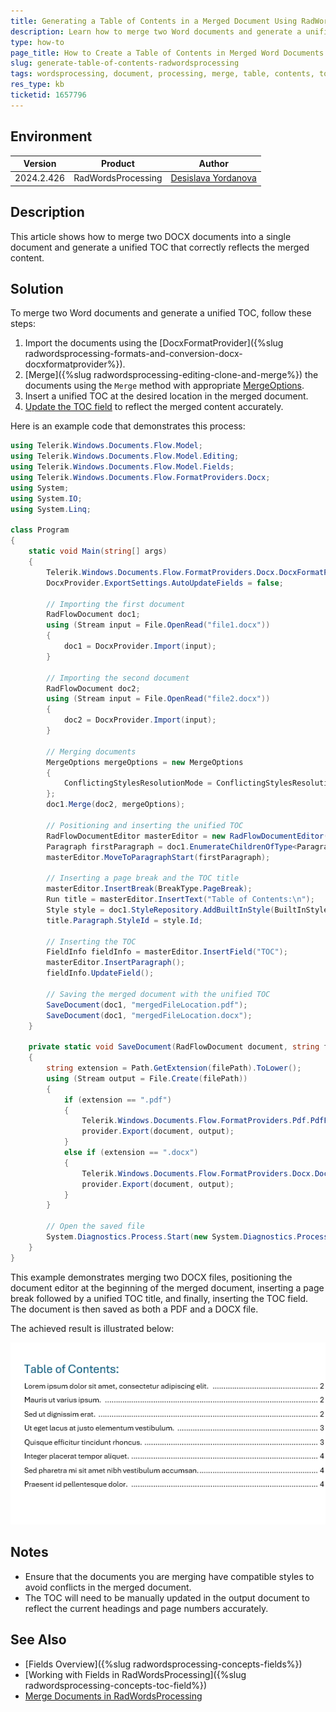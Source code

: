 ```yaml
---
title: Generating a Table of Contents in a Merged Document Using RadWordsProcessing
description: Learn how to merge two Word documents and generate a unified table of contents using the RadWordsProcessing library.
type: how-to
page_title: How to Create a Table of Contents in Merged Word Documents with RadWordsProcessing
slug: generate-table-of-contents-radwordsprocessing
tags: wordsprocessing, document, processing, merge, table, contents, toc, docx, pdf
res_type: kb
ticketid: 1657796
---
```


## Environment

| Version | Product | Author | 
| --- | --- | ---- | 
| 2024.2.426| RadWordsProcessing |[Desislava Yordanova](https://www.telerik.com/blogs/author/desislava-yordanova)| 

## Description

This article shows how to merge two DOCX documents into a single document and generate a unified TOC that correctly reflects the merged content.  

## Solution

To merge two Word documents and generate a unified TOC, follow these steps:

1. Import the documents using the [DocxFormatProvider]({%slug radwordsprocessing-formats-and-conversion-docx-docxformatprovider%}).
2. [Merge]({%slug radwordsprocessing-editing-clone-and-merge%}) the documents using the `Merge` method with appropriate [MergeOptions](https://docs.telerik.com/devtools/document-processing/libraries/radwordsprocessing/editing/clone-and-merge#merging-documents).
3. Insert a unified TOC at the desired location in the merged document.
4. [Update the TOC field](https://docs.telerik.com/devtools/document-processing/libraries/radwordsprocessing/concepts/fields/fields#updating-fields) to reflect the merged content accurately.

Here is an example code that demonstrates this process:

```csharp
using Telerik.Windows.Documents.Flow.Model;
using Telerik.Windows.Documents.Flow.Model.Editing;
using Telerik.Windows.Documents.Flow.Model.Fields;
using Telerik.Windows.Documents.Flow.FormatProviders.Docx;
using System;
using System.IO;
using System.Linq;

class Program
{
    static void Main(string[] args)
    {
        Telerik.Windows.Documents.Flow.FormatProviders.Docx.DocxFormatProvider DocxProvider = new Telerik.Windows.Documents.Flow.FormatProviders.Docx.DocxFormatProvider();
        DocxProvider.ExportSettings.AutoUpdateFields = false;

        // Importing the first document
        RadFlowDocument doc1;
        using (Stream input = File.OpenRead("file1.docx"))
        {
            doc1 = DocxProvider.Import(input);
        }

        // Importing the second document
        RadFlowDocument doc2;
        using (Stream input = File.OpenRead("file2.docx"))
        {
            doc2 = DocxProvider.Import(input);
        }

        // Merging documents
        MergeOptions mergeOptions = new MergeOptions
        {
            ConflictingStylesResolutionMode = ConflictingStylesResolutionMode.UseTargetStyle
        };
        doc1.Merge(doc2, mergeOptions);

        // Positioning and inserting the unified TOC
        RadFlowDocumentEditor masterEditor = new RadFlowDocumentEditor(doc1);
        Paragraph firstParagraph = doc1.EnumerateChildrenOfType<Paragraph>().FirstOrDefault();
        masterEditor.MoveToParagraphStart(firstParagraph);

        // Inserting a page break and the TOC title
        masterEditor.InsertBreak(BreakType.PageBreak);
        Run title = masterEditor.InsertText("Table of Contents:\n");
        Style style = doc1.StyleRepository.AddBuiltInStyle(BuiltInStyleNames.TocHeadingStyleId);
        title.Paragraph.StyleId = style.Id;

        // Inserting the TOC
        FieldInfo fieldInfo = masterEditor.InsertField("TOC");
        masterEditor.InsertParagraph();
        fieldInfo.UpdateField();

        // Saving the merged document with the unified TOC
        SaveDocument(doc1, "mergedFileLocation.pdf");
        SaveDocument(doc1, "mergedFileLocation.docx");
    }

    private static void SaveDocument(RadFlowDocument document, string filePath)
    {
        string extension = Path.GetExtension(filePath).ToLower();
        using (Stream output = File.Create(filePath))
        {
            if (extension == ".pdf")
            {
                Telerik.Windows.Documents.Flow.FormatProviders.Pdf.PdfFormatProvider provider = new Telerik.Windows.Documents.Flow.FormatProviders.Pdf.PdfFormatProvider();
                provider.Export(document, output);
            }
            else if (extension == ".docx")
            {
                Telerik.Windows.Documents.Flow.FormatProviders.Docx.DocxFormatProvider provider = new Telerik.Windows.Documents.Flow.FormatProviders.Docx.DocxFormatProvider();
                provider.Export(document, output);
            }
        }

        // Open the saved file
        System.Diagnostics.Process.Start(new System.Diagnostics.ProcessStartInfo { FileName = filePath, UseShellExecute = true });
    }
}
```

This example demonstrates merging two DOCX files, positioning the document editor at the beginning of the merged document, inserting a page break followed by a unified TOC title, and finally, inserting the TOC field. The document is then saved as both a PDF and a DOCX file.

The achieved result is illustrated below:

![TOC of Merged Documents](images/toc-of-merged-documents.png)  

## Notes

- Ensure that the documents you are merging have compatible styles to avoid conflicts in the merged document.
- The TOC will need to be manually updated in the output document to reflect the current headings and page numbers accurately.

## See Also

- [Fields Overview]({%slug radwordsprocessing-concepts-fields%})
- [Working with Fields in RadWordsProcessing]({%slug radwordsprocessing-concepts-toc-field%})
- [Merge Documents in RadWordsProcessing](https://docs.telerik.com/devtools/document-processing/libraries/radwordsprocessing/editing/clone-and-merge#merging-documents)
